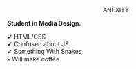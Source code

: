 <p align="center"> ANEXITY  </p>

**Student in Media Design.**

 ✔ HTML/CSS \
 ✔ Confused about JS \
 ✔ Something With Snakes \
 𐄂 Will make coffee
